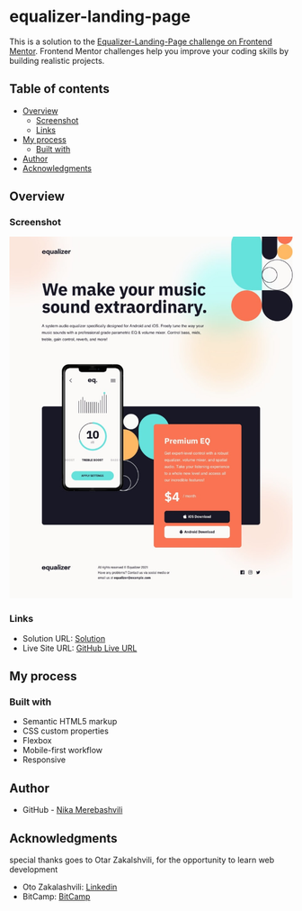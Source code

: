 # equalizer-landing-page

This is a solution to the [Equalizer-Landing-Page challenge on Frontend Mentor](https://www.frontendmentor.io/challenges/equalizer-landing-page-7VJ4gp3DE). Frontend Mentor challenges help you improve your coding skills by building realistic projects. 

## Table of contents

- [Overview](#overview)
  - [Screenshot](#screenshot)
  - [Links](#links)
- [My process](#my-process)
  - [Built with](#built-with)
- [Author](#author)
- [Acknowledgments](#acknowledgments)


## Overview

### Screenshot

![](./images/equalaizer-screen.jpg)



### Links

- Solution URL: [Solution](https://github.com/nikamerebashvili95/equalizer-landing-page)
- Live Site URL: [GitHub Live URL](https://nikamerebashvili95.github.io/equalizer-landing-page/)

## My process

### Built with

- Semantic HTML5 markup
- CSS custom properties
- Flexbox
- Mobile-first workflow
- Responsive



## Author

- GitHub - [Nika Merebashvili](https://github.com/nikamerebashvili95)


## Acknowledgments

special thanks goes to Otar Zakalshvili, for the opportunity to learn web development

- Oto Zakalashvili: [Linkedin](https://www.linkedin.com/in/otarza/)
- BitCamp: [BitCamp](https://www.facebook.com/groups/bitcamp.ge/permalink/8389844074389186/)
